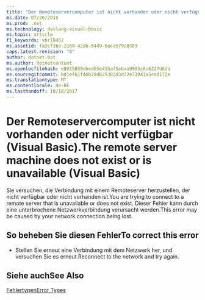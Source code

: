 ```yaml
---
title: "Der Remoteservercomputer ist nicht vorhanden oder nicht verfügbar (Visual Basic)."
ms.date: 07/20/2015
ms.prod: .net
ms.technology: devlang-visual-basic
ms.topic: article
f1_keywords: vbrID462
ms.assetid: fa2cf36e-2169-42db-8449-6aca579e8303
caps.latest.revision: "8"
author: dotnet-bot
ms.author: dotnetcontent
ms.openlocfilehash: e8025859dbed03e435a75ebaa9995c6c6227d6da
ms.sourcegitcommit: bd1ef61f4bb794b25383d3d72e71041a5ced172e
ms.translationtype: MT
ms.contentlocale: de-DE
ms.lasthandoff: 10/18/2017
---
```

# <a name="the-remote-server-machine-does-not-exist-or-is-unavailable-visual-basic"></a><span data-ttu-id="4fbb4-102">Der Remoteservercomputer ist nicht vorhanden oder nicht verfügbar (Visual Basic).</span><span class="sxs-lookup"><span data-stu-id="4fbb4-102">The remote server machine does not exist or is unavailable (Visual Basic)</span></span>
<span data-ttu-id="4fbb4-103">Sie versuchen, die Verbindung mit einem Remoteserver herzustellen, der nicht verfügbar oder nicht vorhanden ist.</span><span class="sxs-lookup"><span data-stu-id="4fbb4-103">You are trying to connect to a remote server that is unavailable or does not exist.</span></span> <span data-ttu-id="4fbb4-104">Dieser Fehler kann durch eine unterbrochene Netzwerkverbindung verursacht werden.</span><span class="sxs-lookup"><span data-stu-id="4fbb4-104">This error may be caused by your network connection being lost.</span></span>  
  
## <a name="to-correct-this-error"></a><span data-ttu-id="4fbb4-105">So beheben Sie diesen Fehler</span><span class="sxs-lookup"><span data-stu-id="4fbb4-105">To correct this error</span></span>  
  
-   <span data-ttu-id="4fbb4-106">Stellen Sie erneut eine Verbindung mit dem Netzwerk her, und versuchen Sie es erneut.</span><span class="sxs-lookup"><span data-stu-id="4fbb4-106">Reconnect to the network and try again.</span></span>  
  
## <a name="see-also"></a><span data-ttu-id="4fbb4-107">Siehe auch</span><span class="sxs-lookup"><span data-stu-id="4fbb4-107">See Also</span></span>  
 [<span data-ttu-id="4fbb4-108">Fehlertypen</span><span class="sxs-lookup"><span data-stu-id="4fbb4-108">Error Types</span></span>](../../visual-basic/programming-guide/language-features/error-types.md)
